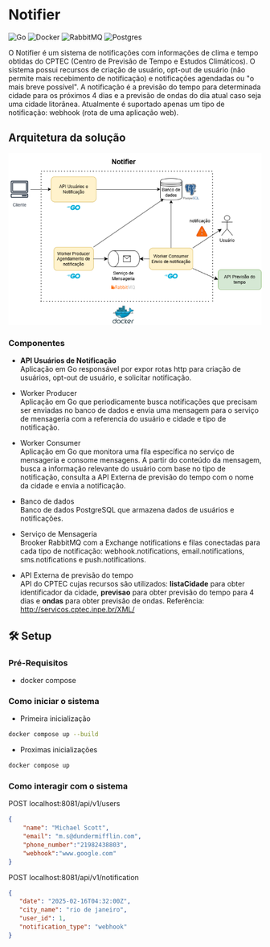 # Notifier
![Go](https://img.shields.io/badge/go-%2300ADD8.svg?style=for-the-badge&logo=go&logoColor=white) ![Docker](https://img.shields.io/badge/docker-%230db7ed.svg?style=for-the-badge&logo=docker&logoColor=white) ![RabbitMQ](https://img.shields.io/badge/Rabbitmq-FF6600?style=for-the-badge&logo=rabbitmq&logoColor=white) ![Postgres](https://img.shields.io/badge/postgres-%23316192.svg?style=for-the-badge&logo=postgresql&logoColor=white)


O Notifier é um sistema de notificações com informações de clima e tempo obtidas do CPTEC (Centro de Previsão de Tempo e Estudos Climáticos). O sistema possui recursos de criação de usuário, opt-out de usuário (não permite mais recebimento de notificação) e notificações agendadas ou "o mais breve possível". A notificação é a previsão do tempo para determinada cidade para os próximos 4 dias e a previsão de ondas do dia atual caso seja uma cidade litorânea. Atualmente é suportado apenas um tipo de notificação: webhook (rota de uma aplicação web).

## Arquitetura da solução

![img.png](arquitetura_sistema.png)

### Componentes

- **API Usuários de Notificação**  
Aplicação em Go responsável por expor rotas http para criação de usuários, opt-out de usuário, e solicitar notificação.

- Worker Producer  
Aplicação em Go que periodicamente busca notificações que precisam ser enviadas no banco de dados e envia uma mensagem para o serviço de mensageria com a referencia do usuário e cidade e tipo de notificação.

- Worker Consumer  
Aplicação em Go que monitora uma fila específica no serviço de mensageria e consome mensagens. A partir do conteúdo da mensagem, busca a informação relevante do usuário com base no tipo de notificação, consulta a API Externa de previsão do tempo com o nome da cidade e envia a notificação.

- Banco de dados  
Banco de dados PostgreSQL que armazena dados de usuários e notificações.

- Serviço de Mensageria  
Brooker RabbitMQ com a Exchange notifications e filas conectadas para cada tipo de notificação: webhook.notifications, email.notifications, sms.notifications e push.notifications.

- API Externa de previsão do tempo  
API do CPTEC cujas recursos são utilizados: **listaCidade** para obter identificador da cidade, **previsao** para obter previsão do tempo para 4 dias e **ondas** para obter previsão de ondas. Referência: http://servicos.cptec.inpe.br/XML/

## 🛠️ Setup

### Pré-Requisitos

- docker compose

### Como iniciar o sistema

- Primeira inicialização
```bash
docker compose up --build
```

- Proximas inicializações
```bash
docker compose up
```
### Como interagir com o sistema

POST localhost:8081/api/v1/users
```json
{
    "name": "Michael Scott",
    "email": "m.s@dundermifflin.com",
    "phone_number":"21982438803",
    "webhook":"www.google.com"
}
```

POST localhost:8081/api/v1/notification
```json
{
   "date": "2025-02-16T04:32:00Z",
   "city_name": "rio de janeiro",
   "user_id": 1,
   "notification_type": "webhook"
}
```